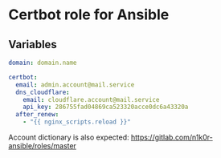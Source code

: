 # Certbot role for Ansible

## Variables

```yaml
domain: domain.name

certbot:
  email: admin.account@mail.service
  dns_cloudflare:
    email: cloudflare.account@mail.service
    api_key: 286755fad04869ca523320acce0dc6a43320a
  after_renew:
    - "{{ nginx_scripts.reload }}"
```

Account dictionary is also expected: https://gitlab.com/n1k0r-ansible/roles/master
